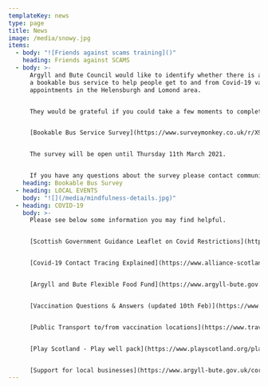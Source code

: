 ```yaml
---
templateKey: news
type: page
title: News
image: /media/snowy.jpg
items:
  - body: "![Friends against scams training]()"
    heading: Friends against SCAMS
  - body: >-
      Argyll and Bute Council would like to identify whether there is a need for
      a bookable bus service to help people get to and from Covid-19 vaccination
      appointments in the Helensburgh and Lomond area.


      They would be grateful if you could take a few moments to complete the survey below to let them know if you would have a need for this service.


      [Bookable Bus Service Survey](https://www.surveymonkey.co.uk/r/X9GJ7YS)


      The survey will be open until Thursday 11th March 2021.


      If you have any questions about the survey please contact communitydevelopment@argyll-bute.gov.uk.
    heading: Bookable Bus Survey
  - heading: LOCAL EVENTS
    body: "![](/media/mindfulness-details.jpg)"
  - heading: COVID-19
    body: >-
      Please see below some information you may find helpful.


      [Scottish Government Guidance Leaflet on Covid Restrictions](https://www.gov.scot/binaries/content/documents/govscot/publications/factsheet/2021/01/coronavirus-covid-19-stay-at-home-infographic/documents/stay-at-home-infographic/stay-at-home-infographic/govscot%3Adocument/Stay%2Bat%2BHome%2Binfographic%2B-%2B19%2BJanuary%2B2021.pdf)


      [Covid-19 Contact Tracing Explained](https://www.alliance-scotland.org.uk/blog/news/covid-19-contact-tracing-explained/)


      [Argyll and Bute Flexible Food Fund](https://www.argyll-bute.gov.uk/forms/flexible-food-fund)


      [Vaccination Questions & Answers (updated 10th Feb)](https://www.argyll-bute.gov.uk/vaccination-questions-and-answers)


      [Public Transport to/from vaccination locations](https://www.travelinescotland.com/vaccination)


      [Play Scotland - Play well pack](https://www.playscotland.org/play-well-pack/)


      [Support for local businesses](https://www.argyll-bute.gov.uk/coronavirus-information-businesses)
---
```

